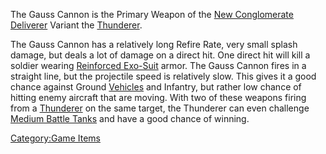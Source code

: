The Gauss Cannon is the Primary Weapon of the [New
Conglomerate](New_Conglomerate.md "wikilink")
[Deliverer](Deliverer.md "wikilink") Variant the
[Thunderer](Thunderer.md "wikilink").

The Gauss Cannon has a relatively long Refire Rate, very small splash
damage, but deals a lot of damage on a direct hit. One direct hit will
kill a soldier wearing [Reinforced
Exo-Suit](Reinforced_Exo.$1.md "wikilink") armor. The Gauss Cannon fires
in a straight line, but the projectile speed is relatively slow. This
gives it a good chance against Ground [Vehicles](Vehicle.md "wikilink") and
Infantry, but rather low chance of hitting enemy aircraft that are
moving. With two of these weapons firing from a
[Thunderer](Thunderer.md "wikilink") on the same target, the Thunderer can
even challenge [Medium Battle Tanks](Medium_Battle_Tank.md "wikilink") and
have a good chance of winning.

[Category:Game Items](Category:Game_Items.md "wikilink")
